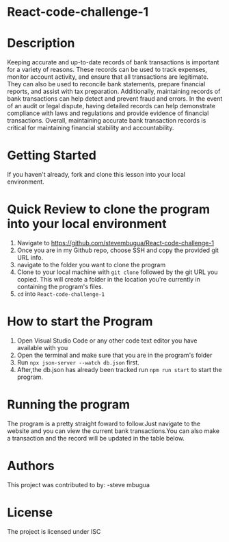 # React-code-challenge-1

# Description

Keeping accurate and up-to-date records of bank transactions is important for a variety of reasons. These records can be used to track expenses, monitor account activity, and ensure that all transactions are legitimate. They can also be used to reconcile bank statements, prepare financial reports, and assist with tax preparation. Additionally, maintaining records of bank transactions can help detect and prevent fraud and errors. In the event of an audit or legal dispute, having detailed records can help demonstrate compliance with laws and regulations and provide evidence of financial transactions. Overall, maintaining accurate bank transaction records is critical for maintaining financial stability and accountability.
# Getting Started

If you haven't already, fork and clone this lesson into your local environment.

# Quick Review to clone the program into your local environment

1. Navigate to https://github.com/stevembugua/React-code-challenge-1
2. Once you are in my Github repo, choose SSH and copy the provided git URL info.
3. navigate to the folder you want to clone the program
4. Clone to your local machine with `git clone` followed by the git URL you copied. This will create a folder in the location you're currently in containing the program's files.
5. `cd` into `React-code-challenge-1`

# How to start the Program

1. Open Visual Studio Code or any other code text editor you have available with you
2. Open the terminal and make sure that you are in the program's folder
3. Run `npx json-server --watch db.json` first.
4. After,the db.json has already been tracked run `npm run start` to start the program.

# Running the program
The program is a pretty straight foward to follow.Just navigate to the website and you can view the current bank transactions.You can also make a transaction and the record will be updated in the table below.

# Authors
This project was contributed to by:
-steve mbugua

# License
The project is licensed under ISC
